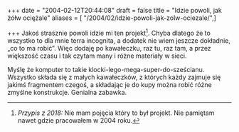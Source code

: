 +++
date = "2004-02-12T20:44:08"
draft = false
title = "Idzie powoli, jak żółw ociężale"
aliases = [ "/2004/02/idzie-powoli-jak-zolw-ociezale/",]

+++
Jakoś strasznie powoli idzie mi ten projekt[^1]. Chyba dlatego że to wszystko to dla
mnie terra incognita, a dodatek nie wiem jeszcze dokładnie, „co to ma robić”.
Więc dodaję po kawałeczku, raz tu, raz tam, a przez większość czasu i tak czytam
many i różne materiały w sieci.  
  
Myślę że komputer to takie klocki-lego-mega-super-do-sześcianu. Wszystko
składa się z małych kawałeczków, z których każdy zajmuje się jakimś fragmentem
czegoś, a składając je do kupy można robić różne zmyślne konstrukcje. Genialna
zabawka.

[^1]: _Przypis z 2018:_ Nie mam pojęcia który to był projekt. Nie pamiętam nawet
      gdzie pracowałem w 2004 roku.
